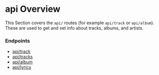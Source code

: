 # api Overview
This Section covers the `api/` routes (for example `api/track` or `api/album`).</br>
These are used to get and set info about tracks, albums, and artists.

### Endpoints
- [api/track](api/track)
- [api/tracks](api/tracks)
- [api/album](api/tracks)
- [api/lyrics](api/lyrics)